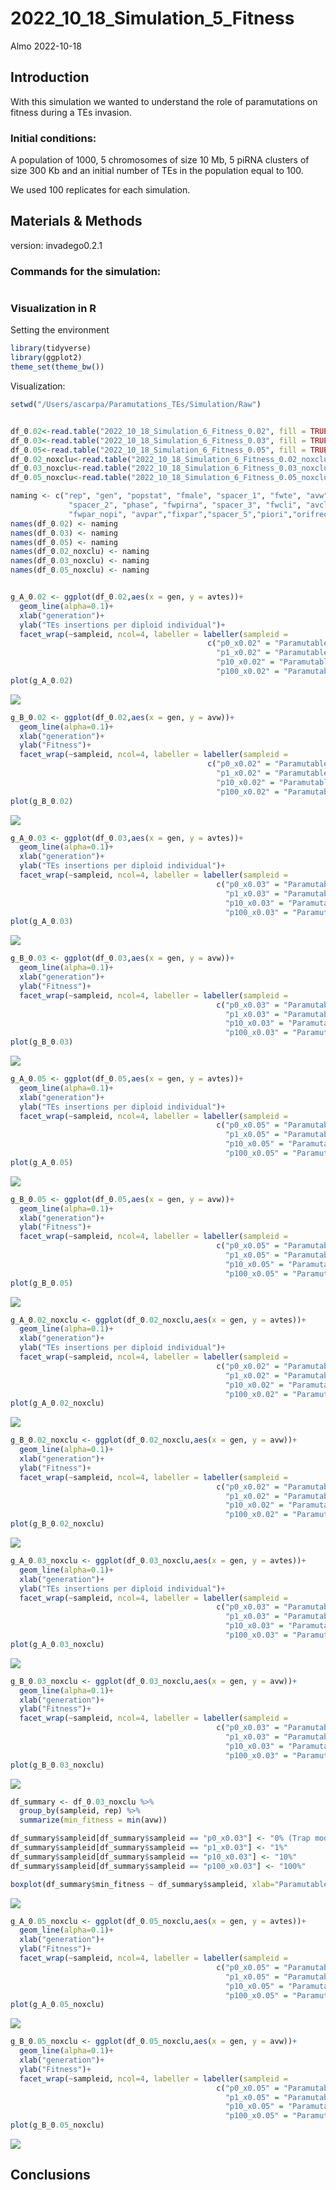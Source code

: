 2022_10_18_Simulation_5\_Fitness
================
Almo
2022-10-18

## Introduction

With this simulation we wanted to understand the role of paramutations
on fitness during a TEs invasion.

### Initial conditions:

A population of 1000, 5 chromosomes of size 10 Mb, 5 piRNA clusters of
size 300 Kb and an initial number of TEs in the population equal to 100.

We used 100 replicates for each simulation.

## Materials & Methods

version: invadego0.2.1

### Commands for the simulation:

``` bash
```

### Visualization in R

Setting the environment

``` r
library(tidyverse)
library(ggplot2)
theme_set(theme_bw())
```

Visualization:

``` r
setwd("/Users/ascarpa/Paramutations_TEs/Simulation/Raw")


df_0.02<-read.table("2022_10_18_Simulation_6_Fitness_0.02", fill = TRUE, sep = "\t")
df_0.03<-read.table("2022_10_18_Simulation_6_Fitness_0.03", fill = TRUE, sep = "\t")
df_0.05<-read.table("2022_10_18_Simulation_6_Fitness_0.05", fill = TRUE, sep = "\t")
df_0.02_noxclu<-read.table("2022_10_18_Simulation_6_Fitness_0.02_noxclu", fill = TRUE, sep = "\t")
df_0.03_noxclu<-read.table("2022_10_18_Simulation_6_Fitness_0.03_noxclu", fill = TRUE, sep = "\t")
df_0.05_noxclu<-read.table("2022_10_18_Simulation_6_Fitness_0.05_noxclu", fill = TRUE, sep = "\t")

naming <- c("rep", "gen", "popstat", "fmale", "spacer_1", "fwte", "avw", "avtes", "avpopfreq", "fixed",
             "spacer_2", "phase", "fwpirna", "spacer_3", "fwcli", "avcli", "fixcli", "spacer_4", "fwpar_yespi",
             "fwpar_nopi", "avpar","fixpar","spacer_5","piori","orifreq","spacer 6", "sampleid", "extra")
names(df_0.02) <- naming
names(df_0.03) <- naming
names(df_0.05) <- naming
names(df_0.02_noxclu) <- naming
names(df_0.03_noxclu) <- naming
names(df_0.05_noxclu) <- naming


g_A_0.02 <- ggplot(df_0.02,aes(x = gen, y = avtes))+
  geom_line(alpha=0.1)+
  xlab("generation")+
  ylab("TEs insertions per diploid individual")+
  facet_wrap(~sampleid, ncol=4, labeller = labeller(sampleid =
                                            c("p0_x0.02" = "Paramutable loci = 0%",
                                              "p1_x0.02" = "Paramutable loci = 1%",
                                              "p10_x0.02" = "Paramutable loci = 10%",
                                              "p100_x0.02" = "Paramutable loci = 100%")))
plot(g_A_0.02)
```

![](2022_10_18_Simulation_6_Fitness_files/figure-gfm/unnamed-chunk-3-1.png)<!-- -->

``` r
g_B_0.02 <- ggplot(df_0.02,aes(x = gen, y = avw))+
  geom_line(alpha=0.1)+
  xlab("generation")+
  ylab("Fitness")+
  facet_wrap(~sampleid, ncol=4, labeller = labeller(sampleid =
                                            c("p0_x0.02" = "Paramutable loci = 0%",
                                              "p1_x0.02" = "Paramutable loci = 1%",
                                              "p10_x0.02" = "Paramutable loci = 10%",
                                              "p100_x0.02" = "Paramutable loci = 100%")))
plot(g_B_0.02)
```

![](2022_10_18_Simulation_6_Fitness_files/figure-gfm/unnamed-chunk-3-2.png)<!-- -->

``` r
g_A_0.03 <- ggplot(df_0.03,aes(x = gen, y = avtes))+
  geom_line(alpha=0.1)+
  xlab("generation")+
  ylab("TEs insertions per diploid individual")+
  facet_wrap(~sampleid, ncol=4, labeller = labeller(sampleid =
                                              c("p0_x0.03" = "Paramutable loci = 0%",
                                                "p1_x0.03" = "Paramutable loci = 1%",
                                                "p10_x0.03" = "Paramutable loci = 10%",
                                                "p100_x0.03" = "Paramutable loci = 100%")))
plot(g_A_0.03)
```

![](2022_10_18_Simulation_6_Fitness_files/figure-gfm/unnamed-chunk-3-3.png)<!-- -->

``` r
g_B_0.03 <- ggplot(df_0.03,aes(x = gen, y = avw))+
  geom_line(alpha=0.1)+
  xlab("generation")+
  ylab("Fitness")+
  facet_wrap(~sampleid, ncol=4, labeller = labeller(sampleid =
                                              c("p0_x0.03" = "Paramutable loci = 0%",
                                                "p1_x0.03" = "Paramutable loci = 1%",
                                                "p10_x0.03" = "Paramutable loci = 10%",
                                                "p100_x0.03" = "Paramutable loci = 100%")))
plot(g_B_0.03)
```

![](2022_10_18_Simulation_6_Fitness_files/figure-gfm/unnamed-chunk-3-4.png)<!-- -->

``` r
g_A_0.05 <- ggplot(df_0.05,aes(x = gen, y = avtes))+
  geom_line(alpha=0.1)+
  xlab("generation")+
  ylab("TEs insertions per diploid individual")+
  facet_wrap(~sampleid, ncol=4, labeller = labeller(sampleid =
                                              c("p0_x0.05" = "Paramutable loci = 0%",
                                                "p1_x0.05" = "Paramutable loci = 1%",
                                                "p10_x0.05" = "Paramutable loci = 10%",
                                                "p100_x0.05" = "Paramutable loci = 100%")))
plot(g_A_0.05)
```

![](2022_10_18_Simulation_6_Fitness_files/figure-gfm/unnamed-chunk-3-5.png)<!-- -->

``` r
g_B_0.05 <- ggplot(df_0.05,aes(x = gen, y = avw))+
  geom_line(alpha=0.1)+
  xlab("generation")+
  ylab("Fitness")+
  facet_wrap(~sampleid, ncol=4, labeller = labeller(sampleid =
                                              c("p0_x0.05" = "Paramutable loci = 0%",
                                                "p1_x0.05" = "Paramutable loci = 1%",
                                                "p10_x0.05" = "Paramutable loci = 10%",
                                                "p100_x0.05" = "Paramutable loci = 100%")))
plot(g_B_0.05)
```

![](2022_10_18_Simulation_6_Fitness_files/figure-gfm/unnamed-chunk-3-6.png)<!-- -->

``` r
g_A_0.02_noxclu <- ggplot(df_0.02_noxclu,aes(x = gen, y = avtes))+
  geom_line(alpha=0.1)+
  xlab("generation")+
  ylab("TEs insertions per diploid individual")+
  facet_wrap(~sampleid, ncol=4, labeller = labeller(sampleid =
                                              c("p0_x0.02" = "Paramutable loci = 0%",
                                                "p1_x0.02" = "Paramutable loci = 1%",
                                                "p10_x0.02" = "Paramutable loci = 10%",
                                                "p100_x0.02" = "Paramutable loci = 100%")))
plot(g_A_0.02_noxclu)
```

![](2022_10_18_Simulation_6_Fitness_files/figure-gfm/unnamed-chunk-3-7.png)<!-- -->

``` r
g_B_0.02_noxclu <- ggplot(df_0.02_noxclu,aes(x = gen, y = avw))+
  geom_line(alpha=0.1)+
  xlab("generation")+
  ylab("Fitness")+
  facet_wrap(~sampleid, ncol=4, labeller = labeller(sampleid =
                                              c("p0_x0.02" = "Paramutable loci = 0%",
                                                "p1_x0.02" = "Paramutable loci = 1%",
                                                "p10_x0.02" = "Paramutable loci = 10%",
                                                "p100_x0.02" = "Paramutable loci = 100%")))
plot(g_B_0.02_noxclu)
```

![](2022_10_18_Simulation_6_Fitness_files/figure-gfm/unnamed-chunk-3-8.png)<!-- -->

``` r
g_A_0.03_noxclu <- ggplot(df_0.03_noxclu,aes(x = gen, y = avtes))+
  geom_line(alpha=0.1)+
  xlab("generation")+
  ylab("TEs insertions per diploid individual")+
  facet_wrap(~sampleid, ncol=4, labeller = labeller(sampleid = 
                                              c("p0_x0.03" = "Paramutable loci = 0%",
                                                "p1_x0.03" = "Paramutable loci = 1%",
                                                "p10_x0.03" = "Paramutable loci = 10%",
                                                "p100_x0.03" = "Paramutable loci = 100%")))
plot(g_A_0.03_noxclu)
```

![](2022_10_18_Simulation_6_Fitness_files/figure-gfm/unnamed-chunk-3-9.png)<!-- -->

``` r
g_B_0.03_noxclu <- ggplot(df_0.03_noxclu,aes(x = gen, y = avw))+
  geom_line(alpha=0.1)+
  xlab("generation")+
  ylab("Fitness")+
  facet_wrap(~sampleid, ncol=4, labeller = labeller(sampleid =
                                              c("p0_x0.03" = "Paramutable loci = 0%",
                                                "p1_x0.03" = "Paramutable loci = 1%",
                                                "p10_x0.03" = "Paramutable loci = 10%",
                                                "p100_x0.03" = "Paramutable loci = 100%")))
plot(g_B_0.03_noxclu)
```

![](2022_10_18_Simulation_6_Fitness_files/figure-gfm/unnamed-chunk-3-10.png)<!-- -->

``` r
df_summary <- df_0.03_noxclu %>% 
  group_by(sampleid, rep) %>%
  summarize(min_fitness = min(avw))

df_summary$sampleid[df_summary$sampleid == "p0_x0.03"] <- "0% (Trap model)"
df_summary$sampleid[df_summary$sampleid == "p1_x0.03"] <- "1%"
df_summary$sampleid[df_summary$sampleid == "p10_x0.03"] <- "10%"
df_summary$sampleid[df_summary$sampleid == "p100_x0.03"] <- "100%"

boxplot(df_summary$min_fitness ~ df_summary$sampleid, xlab="Paramutable loci", ylab = "Minimum fitness")
```

![](2022_10_18_Simulation_6_Fitness_files/figure-gfm/unnamed-chunk-3-11.png)<!-- -->

``` r
g_A_0.05_noxclu <- ggplot(df_0.05_noxclu,aes(x = gen, y = avtes))+
  geom_line(alpha=0.1)+
  xlab("generation")+
  ylab("Fitness")+
  facet_wrap(~sampleid, ncol=4, labeller = labeller(sampleid =
                                              c("p0_x0.05" = "Paramutable loci = 0%",
                                                "p1_x0.05" = "Paramutable loci = 1%",
                                                "p10_x0.05" = "Paramutable loci = 10%",
                                                "p100_x0.05" = "Paramutable loci = 100%")))
plot(g_A_0.05_noxclu)
```

![](2022_10_18_Simulation_6_Fitness_files/figure-gfm/unnamed-chunk-3-12.png)<!-- -->

``` r
g_B_0.05_noxclu <- ggplot(df_0.05_noxclu,aes(x = gen, y = avw))+
  geom_line(alpha=0.1)+
  xlab("generation")+
  ylab("Fitness")+
  facet_wrap(~sampleid, ncol=4, labeller = labeller(sampleid =
                                              c("p0_x0.05" = "Paramutable loci = 0%",
                                                "p1_x0.05" = "Paramutable loci = 1%",
                                                "p10_x0.05" = "Paramutable loci = 10%",
                                                "p100_x0.05" = "Paramutable loci = 100%")))
plot(g_B_0.05_noxclu)
```

![](2022_10_18_Simulation_6_Fitness_files/figure-gfm/unnamed-chunk-3-13.png)<!-- -->

## Conclusions
